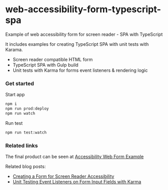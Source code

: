 # web-accessibility-form-typescript-spa

Example of web accessibility form for screen reader - SPA with TypeScript

It includes examples for creating TypeScript SPA with unit tests with Karama.

- Screen reader compatible HTML form
- TypeScript SPA with Gulp build
- Unit tests with Karma for forms event listeners & rendering logic

### Get started

Start app
```bash
npm i
npm run prod:deploy
npm run watch
```

Run test
```bash
npm run test:watch
```

### Related links

The final product can be seen at [Accessibility Web Form Example](https://mydatahack.github.io/accessibility-form/)

Related blog posts:

- [Creating a Form for Screen Reader Accessibility](https://www.mydatahack.com/creating-a-form-for-screen-reader-accessibility/)
- [Unit Testing Event Listeners on Form Input Fields with Karma](https://www.mydatahack.com/unit-testing-event-listeners-on-form-input-fields-with-karma/)